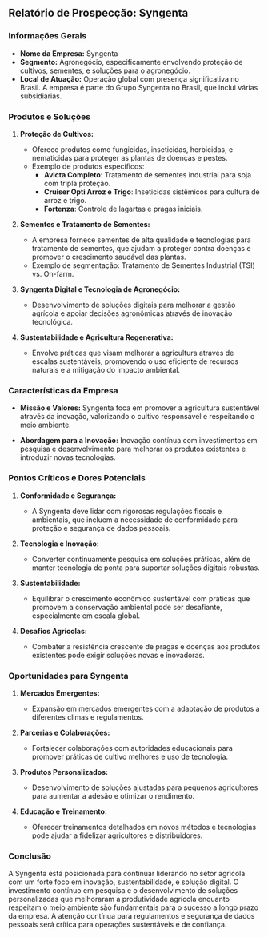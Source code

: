 ## Relatório de Prospecção: Syngenta

### Informações Gerais
- **Nome da Empresa:** Syngenta
- **Segmento:** Agronegócio, especificamente envolvendo proteção de cultivos, sementes, e soluções para o agronegócio.
- **Local de Atuação:** Operação global com presença significativa no Brasil. A empresa é parte do Grupo Syngenta no Brasil, que inclui várias subsidiárias.

### Produtos e Soluções
1. **Proteção de Cultivos:** 
   - Oferece produtos como fungicidas, inseticidas, herbicidas, e nematicidas para proteger as plantas de doenças e pestes.
   - Exemplo de produtos específicos: 
     - **Avicta Completo**: Tratamento de sementes industrial para soja com tripla proteção.
     - **Cruiser Opti Arroz e Trigo**: Inseticidas sistêmicos para cultura de arroz e trigo.
     - **Fortenza**: Controle de lagartas e pragas iniciais.

2. **Sementes e Tratamento de Sementes:**
   - A empresa fornece sementes de alta qualidade e tecnologias para tratamento de sementes, que ajudam a proteger contra doenças e promover o crescimento saudável das plantas.
   - Exemplo de segmentação: Tratamento de Sementes Industrial (TSI) vs. On-farm.

3. **Syngenta Digital e Tecnologia de Agronegócio:**
   - Desenvolvimento de soluções digitais para melhorar a gestão agrícola e apoiar decisões agronômicas através de inovação tecnológica.

4. **Sustentabilidade e Agricultura Regenerativa:**
   - Envolve práticas que visam melhorar a agricultura através de escalas sustentáveis, promovendo o uso eficiente de recursos naturais e a mitigação do impacto ambiental.

### Características da Empresa

- **Missão e Valores:**
  Syngenta foca em promover a agricultura sustentável através da inovação, valorizando o cultivo responsável e respeitando o meio ambiente.

- **Abordagem para a Inovação:**
  Inovação contínua com investimentos em pesquisa e desenvolvimento para melhorar os produtos existentes e introduzir novas tecnologias.

### Pontos Críticos e Dores Potenciais

1. **Conformidade e Segurança:**
   - A Syngenta deve lidar com rigorosas regulações fiscais e ambientais, que incluem a necessidade de conformidade para proteção e segurança de dados pessoais.

2. **Tecnologia e Inovação:**
   - Converter continuamente pesquisa em soluções práticas, além de manter tecnologia de ponta para suportar soluções digitais robustas.

3. **Sustentabilidade:**
   - Equilibrar o crescimento econômico sustentável com práticas que promovem a conservação ambiental pode ser desafiante, especialmente em escala global.

4. **Desafios Agrícolas:**
   - Combater a resistência crescente de pragas e doenças aos produtos existentes pode exigir soluções novas e inovadoras.

### Oportunidades para Syngenta

1. **Mercados Emergentes:**
   - Expansão em mercados emergentes com a adaptação de produtos a diferentes climas e regulamentos.

2. **Parcerias e Colaborações:**
   - Fortalecer colaborações com autoridades educacionais para promover práticas de cultivo melhores e uso de tecnologia.

3. **Produtos Personalizados:**
   - Desenvolvimento de soluções ajustadas para pequenos agricultores para aumentar a adesão e otimizar o rendimento.

4. **Educação e Treinamento:**
   - Oferecer treinamentos detalhados em novos métodos e tecnologias pode ajudar a fidelizar agricultores e distribuidores.

### Conclusão

A Syngenta está posicionada para continuar liderando no setor agrícola com um forte foco em inovação, sustentabilidade, e solução digital. O investimento contínuo em pesquisa e o desenvolvimento de soluções personalizadas que melhoraram a produtividade agrícola enquanto respeitam o meio ambiente são fundamentais para o sucesso a longo prazo da empresa. A atenção contínua para regulamentos e segurança de dados pessoais será crítica para operações sustentáveis e de confiança.